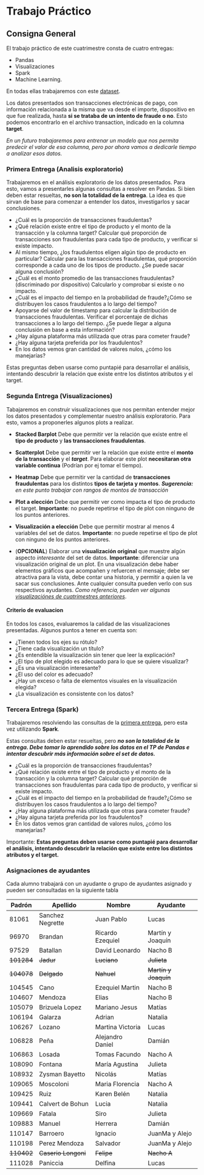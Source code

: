 # Trabajo Práctico 
## Consigna General

El trabajo práctico de este cuatrimestre consta de cuatro entregas: 
* Pandas
* Visualizaciones
* Spark
* Machine Learning.

En todas ellas trabajaremos con este [dataset](https://drive.google.com/drive/folders/1XID89pM_mwJyFpxkdQow6rSJcyCseGix?usp=sharing).

Los datos presentados son transacciones electrónicas de pago, 
con información relacionada a la misma que va desde el importe, 
dispositivo en que fue realizada, 
hasta **si se trataba de un intento de fraude o no**. 
Esto podemos encontrarlo en el archivo transaction, indicado en la columna **target**.

_En un futuro trabajaremos para entrenar un modelo que nos permita predecir el valor de esa columna, pero por ahora vamos a dedicarle tiempo a analizar esos datos._

### Primera Entrega (Analisis exploratorio)

Trabajaremos en el análisis exploratorio de los datos presentados. Para esto, vamos a presentarles algunas consultas a resolver en Pandas. 
Si bien deben estar resueltas, **no son la totalidad de la entrega**. La idea es que sirvan de base para comenzar a entender los datos, investigarlos y sacar conclusiones.

* ¿Cuál es la proporción de transacciones fraudulentas?
* ¿Qué relación existe entre el tipo de producto y el monto de la transacción y la columna target? Calcular qué proporción de transacciones son fraudulentas para cada tipo de producto, y verificar si existe impacto.
* Al mismo tiempo, ¿los fraudulentos eligen algún tipo de producto en particular? Calcular para las transacciones fraudulentas, qué proporción corresponde a cada uno de los tipos de producto. ¿Se puede sacar alguna conclusión?
* ¿Cuál es el monto promedio de las transacciones fraudulentas? (discriminado por dispositivo) Calcularlo y comprobar si existe o no impacto.
* ¿Cuál es el impacto del tiempo en la probabilidad de fraude?¿Cómo se distribuyen los casos fraudulentos a lo largo del tiempo?
* Apoyarse del valor de timestamp para calcular la distribución de transacciones fraudulentas. Verificar el porcentaje de dichas transacciones a lo largo del tiempo. ¿Se puede llegar a alguna conclusión en base a esta información?
* ¿Hay alguna plataforma más utilizada que otras para cometer fraude?
* ¿Hay alguna tarjeta preferida por los fraudulentos?
* En los datos vemos gran cantidad de valores nulos, ¿cómo los manejarías?

Estas preguntas deben usarse como puntapié para desarrollar el análisis, intentando descubrir la relación que existe entre los distintos atributos y el target. 

### Segunda Entrega (Visualizaciones)

Tabajaremos en construir visualizaciones que nos permitan entender mejor los datos presentados y complementar nuestro análisis exploratorio. Para esto, vamos a proponerles algunos plots a realizar.

* **Stacked Barplot** Debe que permitir ver la relación que existe entre el **tipo de producto** y **las transacciones fraudulentas**.

* **Scatterplot** Debe que permitir ver la relación que existe entre el **monto de la transacción** y el **_target_**. Para elaborar este plot **necesitaran otra variable continua** (Podrían por ej tomar el tiempo).

* **Heatmap** Debe que permitir ver la cantidad de **transacciones fraudulentas** para los distintos **tipos de tarjeta y montos**. _**Sugerencia:** en este punto trabajar con rangos de montos de transacción_

* **Plot a elección** Debe que permitir ver como impacta el tipo de producto el target. **Importante**: no puede repetirse el tipo de plot con ninguno de los puntos anteriores.

* **Visualización a elección** Debe que permitir mostrar al menos 4 variables del set de datos. **Importante**: no puede repetirse el tipo de plot con ninguno de los puntos anteriores.

* (**OPCIONAL**) Elaborar una **visualización original** que muestre algún aspecto _interesante_ del set de datos. **Importante**: diferenciar una visualización original de un plot. En una visualización debe haber elementos gráficos que acompañen y refuercen el mensaje; debe ser atractiva para la vista, debe contar una historia, y permitir a quien la ve sacar sus conclusiones. Ante cualquier consulta pueden verlo con sus respectivos ayudantes. _Como referencia, pueden ver algunas [visualizaciónes de cuatrimestres anteriores](https://organizacion-de-datos-7506-argerich.github.io/visualizaciones.html)_.

#### Criterio de evaluacion

En todos los casos, evaluaremos la calidad de las visualizaciones presentadas. Algunos puntos a tener en cuenta son:
* ¿Tienen todos los ejes su rótulo?
* ¿Tiene cada visualización un título?
* ¿Es entendible la visualización sin tener que leer la explicación?
* ¿El tipo de plot elegido es adecuado para lo que se quiere visualizar?
* ¿Es una visualización interesante?
* ¿El uso del color es adecuado?
* ¿Hay un exceso o falta de elementos visuales en la visualización elegida?
* ¿La visualización es consistente con los datos?

### Tercera Entrega (Spark)

Trabajaremos resolviendo las consultas de la [primera entrega](https://github.com/Organizacion-de-Datos-7506-Argerich/Organizacion-de-Datos-7506-Argerich.github.io/blob/main/consigna_tp_2c2024.md#primera-entrega-analisis-exploratorio), pero esta vez utilizando **Spark**.

Estas consultas deben estar resueltas, pero _**no son la totalidad de la entrega. Debe tomar lo aprendido sobre los datos en el TP de Pandas e intentar descubrir más información sobre el set de datos.**_

* ¿Cuál es la proporción de transacciones fraudulentas?
* ¿Qué relación existe entre el tipo de producto y el monto de la transacción y la columna target? Calcular qué proporción de transacciones son fraudulentas para cada tipo de producto, y verificar si existe impacto.
* ¿Cuál es el impacto del tiempo en la probabilidad de fraude?¿Cómo se distribuyen los casos fraudulentos a lo largo del tiempo?
* ¿Hay alguna plataforma más utilizada que otras para cometer fraude?
* ¿Hay alguna tarjeta preferida por los fraudulentos?
* En los datos vemos gran cantidad de valores nulos, ¿cómo los manejarías?

Importante: **Estas preguntas deben usarse como puntapié para desarrollar el análisis, intentando descubrir la relación que existe entre los distintos atributos y el target.**

### Asignaciones de ayudantes
 
Cada alumno trabajará con un ayudante o grupo de ayudantes asignado y pueden ser consultadas en la siguiente tabla

| Padrón | Apellido         | Nombre           | Ayudante         |
| ------ | ---------------- | ---------------- | ---------------- |
| 81061  | Sanchez Negrette | Juan Pablo       | Lucas            |
| 96970  | Brandan          | Ricardo Ezequiel | Martín y Joaquín |
| 97529  | Batallan         | David Leonardo   | Nacho B          |
| ~~101284~~ | ~~Jadur~~            | ~~Luciano~~          | ~~Julieta~~          |
| ~~104078~~ | ~~Delgado~~          | ~~Nahuel~~           | ~~Martín y Joaquín~~ |
| 104545 | Cano             | Ezequiel Martin  | Nacho B          |
| 104607 | Mendoza          | Elias            | Nacho B          |
| 105079 | Brizuela Lopez   | Mariano Jesus    | Matías           |
| 106194 | Galarza          | Adrian           | Natalia          |
| 106267 | Lozano           | Martina Victoria | Lucas            |
| 106828 | Peña             | Alejandro Daniel | Damián           |
| 106863 | Losada           | Tomas Facundo    | Nacho A          |
| 108090 | Fontana          | María Agustina   | Julieta          |
| 108932 | Zysman Bayetto   | Nicolás          | Matías           |
| 109065 | Moscoloni        | Maria Florencia  | Nacho A          |
| 109425 | Ruiz             | Karen Belén      | Natalia          |
| 109441 | Calvert de Bohun | Lucia            | Natalia          |
| 109669 | Fatala           | Siro             | Julieta          |
| 109883 | Manuel           | Herrera          | Damián           |
| 110147 | Barroero         | Ignacio          | JuanMa y Alejo   |
| 110198 | Perez Mendoza    | Salvador         | JuanMa y Alejo   |
| ~~110402~~ | ~~Caserio Longoni~~  | ~~Felipe~~           | ~~Nacho A~~          |
| 111028 | Paniccia         | Delfina          | Lucas            |
